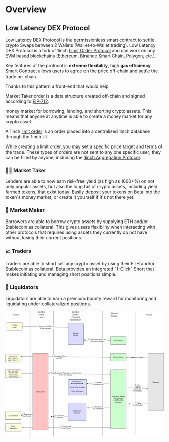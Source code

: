 # Overview



## Low Latency DEX Protocol

Low Latency DEX Protocol is the permissionless smart contract to settle crypto Swaps between 2 Wallets \(Wallet-to-Wallet trading\). Low Latency DEX Protocol is a fork of 1inch [Limit Order Protocol](https://github.com/1inch/limit-order-protocol) and can work on any EVM based blockchains \(Ethereum, Binance Smart Chain, Polygon, etc.\).

Key features of the protocol is **extreme flexibility,** high **gas efficiency**. Smart Contract allows users to agree on the price off-chain and settle the trade on-chain. 





Thanks to this pattern a front-end that would help

Market Taker order is a data structure created off-chain and signed according to [EIP-712](https://eips.ethereum.org/EIPS/eip-712).



money market for borrowing, lending, and shorting crypto assets. This means that anyone at anytime is able to create a money market for any crypto asset.



A 1inch [limit order](https://help.1inch.exchange/en/articles/4585134-what-is-a-limit-order) is an order placed into a centralized 1inch database through the 1inch UI. 



While creating a limit order, you may set a specific price target and terms of the trade. These types of orders are not sent to any one specific user; they can be filled by anyone, including the [1inch Aggregation Protocol](https://help.1inch.io/en/articles/4585093-what-is-1inch).  




### 👨‍🌾 Market Taker

Lenders are able to now earn risk-free yield \(as high as 1000+%\) on not only popular assets, but also the long tail of crypto assets, including yield farmed tokens, that exist today! Easily deposit your tokens on Beta into the token's money market, or create it yourself if it's not there yet.

### 🤝 Market Maker

Borrowers are able to borrow crypto assets by supplying ETH and/or Stablecoin as collateral. This gives users flexibility when interacting with other protocols that requires using assets they currently do not have without losing their current positions.

### 📈 Traders

Traders are able to short sell any crypto asset by using their ETH and/or Stablecoin as collateral. Beta provides an integrated "1-Click" Short that makes initiating and managing short positions simple.

### 🧨 Liquidators

Liquidators are able to earn a premium bounty reward for monitoring and liquidating under-collateralized positions.



![](../.gitbook/assets/lldex-workflow%20%281%29.png)

